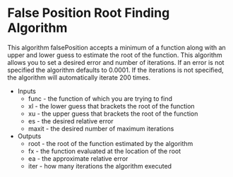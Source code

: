 # False Position Root Finding Algorithm

This algorithm falsePosition accepts a minimum of a function along with an upper and lower guess to estimate the root of the function. This algorithm allows you to set a desired error and number of iterations. If an error is not specified the algorithm defaults to 0.0001. If the iterations is not specified, the algorithm will automatically iterate 200 times.
* Inputs
  * func - the function of which you are trying to find
  * xl - the lower guess that brackets the root of the function 
  * xu - the upper guess that brackets the root of the function
  * es - the desired relative error
  * maxit - the desired number of maximum iterations
 * Outputs
   *  root - the root of the function estimated by the algorithm
   *  fx - the function evaluated at the location of the root
   *  ea - the approximate relative error
   *  iter - how many iterations the algorithm executed
